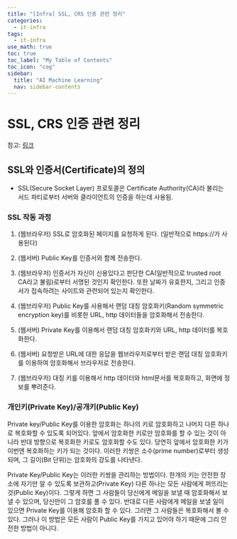 ```yaml
---
title: "[Infra] SSL, CRS 인증 관련 정리" 
categories:
  - it-infra
tags:
  - it-infra
use_math: true
toc: true
toc_label: "My Table of Contents"
toc_icon: "cog"
sidebar:
  title: "AI Machine Learning"
  nav: sidebar-contents
---
```


# SSL, CRS 인증 관련 정리

참고: [링크](https://wiki.kldp.org/HOWTO/html/SSL-Certificates-HOWTO/x70.html)

## SSL와 인증서(Certificate)의 정의

* SSL(Secure Socket Layer) 프로토콜은 Certificate Authority(CA)라 불리는 서드 파티로부터 서버와 클라이언트의 인증을 하는데 사용됨.

### SSL 작동 과정

1. (웹브라우저) SSL로 암호화된 페이지를 요청하게 된다. (일반적으로 https://가 사용된다)

2. (웹서버) Public Key를 인증서와 함께 전송한다.

3. (웹브라우저) 인증서가 자신이 신용있다고 판단한 CA(일반적으로 trusted root CA라고 불림)로부터 서명된 것인지 확인한다. 
또한 날짜가 유효한지, 그리고 인증서가 접속하려는 사이트와 관련되어 있는지 확인한다.

4. (웹브라우저) Public Key를 사용해서 랜덤 대칭 암호화키(Random symmetric encryption key)를 비롯한 URL, http 데이터들을 암호화해서 전송한다.

5. (웹서버) Private Key를 이용해서 랜덤 대칭 암호화키와 URL, http 데이터를 복호화한다.

6. (웹서버) 요청받은 URL에 대한 응답을 웹브라우저로부터 받은 랜덤 대칭 암호화키를 이용하여 암호화해서 브라우저로 전송한다.

7. (웹브라우저) 대칭 키를 이용해서 http 데이터와 html문서를 복호화하고, 화면에 정보를 뿌려준다.

### 개인키(Private Key)/공개키(Public Key)

Private key/Public Key를 이용한 암호화는 하나의 키로 암호화하고 나머지 다른 하나로 복호화할 수 있도록 되어있다. 
앞에서 암호화한 키로만 암호화를 할 수 있는 것이 아니라 반대 방향으로 복호화한 키로도 암호화할 수도 있다. 
당연히 앞에서 암호화한 키가 이번엔 복호화하는 키가 되는 것이다. 
이러한 키쌍은 소수(prime number)로부터 생성되며, 그 길이(Bit 단위)는 암호화의 강도를 나타낸다. 

Private Key/Public Key는 이러한 키쌍을 관리하는 방법이다. 
한개의 키는 안전한 장소에 자기만 알 수 있도록 보관하고(Private Key) 다른 하나는 모든 사람에게 퍼뜨리는 것(Public Key)이다. 
그렇게 하면 그 사람들이 당신에게 메일을 보낼 때 암호화해서 보낼 수 있으며, 당신만이 그 암호를 풀 수 있다. 
반대로 다른 사람에게 메일을 보낼 일이 있으면 Private Key를 이용해 암호화 할 수 있다. 
그러면 그 사람들은 복호화해서 볼 수 있다. 그러나 이 방법은 모든 사람이 Public Key를 가지고 있어야 하기 때문에 그리 안전한 방법이 아니다. 

